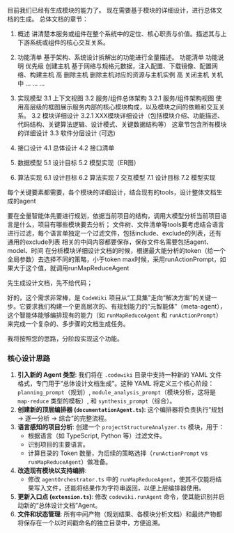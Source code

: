 目前我们已经有生成模块的能力了。
现在需要基于模块的详细设计，进行总体文档的生成。
总体文档的章节：

1. 概述
讲清楚本服务或组件在整个系统中的定位、核心职责与价值。描述其与上下游系统或组件的核心交互关系。

2. 功能清单
基于架构、系统设计拆解出的功能进行全量描述。
功能清单	功能说明	优先级
创建主机	基于网络与规格元数据，注入配置、下载镜像、配置网络、构建主机	高
删除主机	删除主机对应的资源与主机实例	高
关闭主机	关机	中
...	...	...


3. 实现模型
3.1 上下文视图
3.2 服务/组件总体架构
3.2.1 服务/组件架构视图
使用高层级的框图展示服务内部的核心模块构成，以及模块之间的依赖和交互关系。
3.2 模块详细设计
3.2.1 XXX模块详细设计（包括模块介绍、功能描述、代码结构、关键算法逻辑、设计模式、关键数据结构等）
这章节包含所有模块的详细设计
3.3 软件分层设计 (可选)

4. 接口设计
4.1 总体设计
4.2 接口清单
5. 数据模型
5.1 设计目标
5.2 模型实现（ER图）
6. 算法实现
6.1 设计目标
6.2 算法实现
7 交互模型
7.1 设计目标
7.2 模型实现

每个关键要素都需要，各个模块的详细设计，结合现有的tools，设计整体文档生成的agent

要在全量智能体先要进行规划，依据当前项目的结构，调用大模型分析当前项目语言是什么，项目有哪些模块要去分析；
文件树、文件清单等tools要考虑结合语言进行过滤，每个语言单独定一个过滤文件，包括include、exclude的列表，还有通用的exclude列表
相关的中间内容都要保存，保存文件名需要包括agent、model、时间
在分析模块详细设计文档的时候，根据最大能分析的token（给一个全局参数）去选择不同的策略，小于token max时候，采用runActionPrompt，如果大于这个值，就调用runMapReduceAgent


先生成设计文档，先不给代码；


好的，这个需求非常棒，是 `CodeWiki` 项目从“工具集”走向“解决方案”的关键一步。它要求我们构建一个更高层次的、有规划能力的“元智能体”（meta-agent），这个智能体能够编排现有的能力（如 `runMapReduceAgent` 和 `runActionPrompt`）来完成一个复杂的、多步骤的文档生成任务。

我将按照您的思路，分阶段实现这个功能。

### 核心设计思路

1.  **引入新的 Agent 类型**: 我们将在 `.codewiki` 目录中支持一种新的 YAML 文件格式，专门用于“总体设计文档生成”。这种 YAML 将定义三个核心阶段：`planning_prompt`（规划）, `module_analysis_prompt`（模块分析，这将是 `map-reduce` 类型的模板）, 和 `synthesis_prompt`（综合）。
2.  **创建新的顶层编排器 (`documentationAgent.ts`)**: 这个编排器将负责执行“规划 -> 逐一分析 -> 综合”的完整流程。
3.  **语言感知的项目分析**: 创建一个 `projectStructureAnalyzer.ts` 模块，用于：
    *   根据语言（如 TypeScript, Python 等）过滤文件。
    *   识别项目的主要语言。
    *   计算目录的 Token 数量，为后续的策略选择（`runActionPrompt` vs `runMapReduceAgent`）做准备。
4.  **改造现有模块以支持编排**:
    *   修改 `agentOrchestrator.ts` 中的 `runMapReduceAgent`，使其不仅能将结果写入文件，还能将结果作为字符串返回，以便上层编排器使用。
5.  **更新入口点 (`extension.ts`)**: 修改 `codewiki.runAgent` 命令，使其能识别并启动新的“总体设计文档”Agent。
6.  **文件和状态管理**: 所有中间产物（规划结果、各模块分析文档）和最终产物都将保存在一个以时间戳命名的独立目录中，方便追溯。

